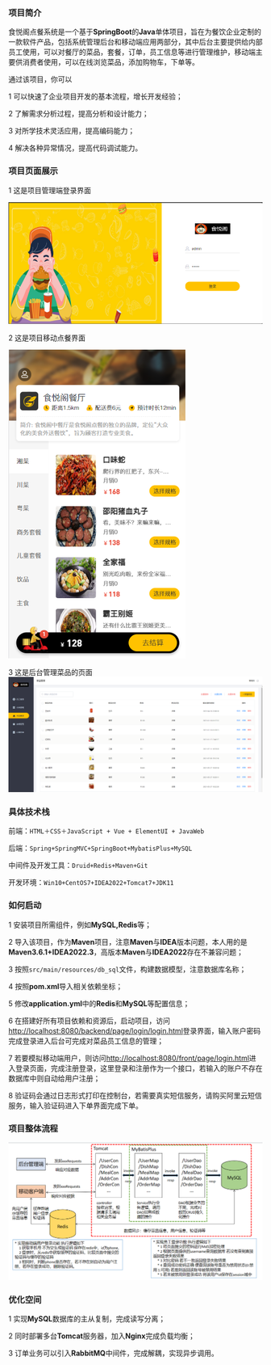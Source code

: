 ### 项目简介

食悦阁点餐系统是一个基于**SpringBoot**的**Java**单体项目，旨在为餐饮企业定制的一款软件产品，包括系统管理后台和移动端应用两部分，其中后台主要提供给内部员工使用，可以对餐厅的菜品，套餐，订单，员工信息等进行管理维护，移动端主要供消费者使用，可以在线浏览菜品，添加购物车，下单等。

通过该项目，你可以

1 可以快速了企业项目开发的基本流程，增长开发经验；

2 了解需求分析过程，提高分析和设计能力；

3 对所学技术灵活应用，提高编码能力；

4 解决各种异常情况，提高代码调试能力。

### 项目页面展示

1 这是项目管理端登录界面

![image-20230429195014197](.\images\image-20230429195014197.png)

2 这是项目移动点餐界面

![image-20230429195712202](.\images\image-20230429195712202.png)

3 这是后台管理菜品的页面![image-20230429195543342](.\images\image-20230429195543342.png)

### 具体技术栈

前端：`HTML＋CSS＋JavaScript + Vue + ElementUI + JavaWeb`

后端：`Spring+SpringMVC+SpringBoot+MybatisPlus+MySQL`

中间件及开发工具：`Druid+Redis+Maven+Git`

开发环境：`Win10+CentOS7+IDEA2022+Tomcat7+JDK11`

### 如何启动

1 安装项目所需组件，例如**MySQL,Redis**等；

2 导入该项目，作为**Maven**项目，注意**Maven**与**IDEA**版本问题，本人用的是**Maven3.6.1+IDEA2022.3**，高版本**Maven**与**IDEA2022**存在不兼容问题；

3 按照`src/main/resources/db_sql`文件，构建数据模型，注意数据库名称；

4 按照**pom.xml**导入相关依赖坐标；

5 修改**application.yml**中的**Redis**和**MySQL**等配置信息；

6 在搭建好所有项目依赖和资源后，启动项目，访问[http://localhost:8080/backend/page/login/login.html](http://localhost:8080/backend/page/login/login.html)登录界面，输入账户密码完成登录进入后台可完成对菜品员工信息的管理；

7 若要模拟移动端用户，则访问[http://localhost:8080/front/page/login.html](http://localhost:8080/front/page/login.html)进入登录页面，完成注册登录，这里登录和注册作为一个接口，若输入的账户不存在数据库中则自动给用户注册；

8 验证码会通过日志形式打印在控制台，若需要真实短信服务，请购买阿里云短信服务，输入验证码进入下单界面完成下单。

### 项目整体流程

![image-20230429213217080](.\images\image-20230429213217080.png)

### 优化空间

1 实现**MySQL**数据库的主从复制，完成读写分离；

2 同时部署多台**Tomcat**服务器，加入**Nginx**完成负载均衡；

3 订单业务可以引入**RabbitMQ**中间件，完成解耦，实现异步调用。